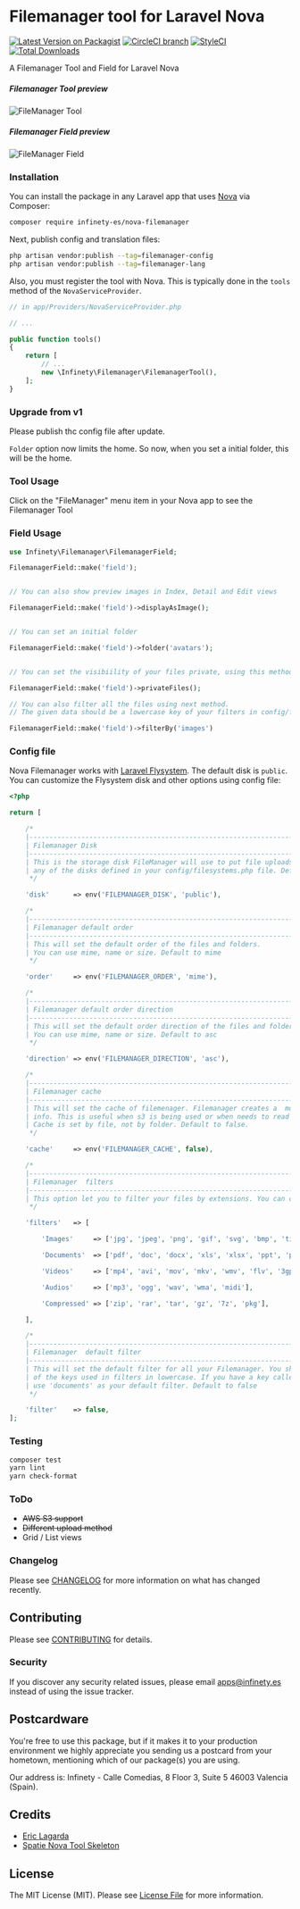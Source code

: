 # Filemanager tool for Laravel Nova

[![Latest Version on Packagist](https://img.shields.io/packagist/v/infinety-es/nova-filemanager.svg?style=flat-square)](https://packagist.org/packages/infinety-es/nova-filemanager)
[![CircleCI branch](https://circleci.com/gh/InfinetyEs/Nova-Filemanager.svg?style=shield&circle-token=85960312b6610a79d7d720227c75e440f419323d)](https://circleci.com/gh/InfinetyES/Nova-Filemanager)
[![StyleCI](https://github.styleci.io/repos/146585053/shield?branch=master)](https://github.styleci.io/repos/146585053)
[![Total Downloads](https://img.shields.io/packagist/dt/infinety-es/nova-filemanager.svg?style=flat-square)](https://packagist.org/packages/infinety-es/nova-filemanager)

A Filemanager Tool and Field for Laravel Nova

##### Filemanager Tool preview

![FileManager Tool](https://user-images.githubusercontent.com/42798230/44862985-d3d57b80-ac73-11e8-9169-2e76a3584ea4.gif)

##### Filemanager Field preview

![FileManager Field](https://user-images.githubusercontent.com/42798230/44864362-5f9cd700-ac77-11e8-9e0f-330d18a81598.gif)


### Installation

You can install the package in any Laravel app that uses [Nova](https://nova.laravel.com) via Composer:

```bash
composer require infinety-es/nova-filemanager
```

Next, publish config and translation files: 

```bash
php artisan vendor:publish --tag=filemanager-config
php artisan vendor:publish --tag=filemanager-lang
```

Also, you must register the tool with Nova. This is typically done in the `tools` method of the `NovaServiceProvider`.

```php
// in app/Providers/NovaServiceProvider.php

// ...

public function tools()
{
    return [
        // ...
        new \Infinety\Filemanager\FilemanagerTool(),
    ];
}
```

### Upgrade from v1

Please publish thc config file after update.

`Folder` option now limits the home. So now, when you set a initial folder, this will be the home. 

### Tool Usage

Click on the "FileManager" menu item in your Nova app to see the Filemanager Tool


### Field Usage

```php
use Infinety\Filemanager\FilemanagerField;

FilemanagerField::make('field');


// You can also show preview images in Index, Detail and Edit views

FilemanagerField::make('field')->displayAsImage();


// You can set an initial folder

FilemanagerField::make('field')->folder('avatars');


// You can set the visibiility of your files private, using this method

FilemanagerField::make('field')->privateFiles();

// You can also filter all the files using next method. 
// The given data should be a lowercase key of your filters in config/filemanager.php 

FilemanagerField::make('field')->filterBy('images')

```


### Config file

Nova Filemanager works with [Laravel Flysystem](https://github.com/GrahamCampbell/Laravel-Flysystem). The default disk is `public`. You can customize the Flysystem disk and other options using config file:

```php
<?php

return [

    /*
    |--------------------------------------------------------------------------
    | Filemanager Disk
    |--------------------------------------------------------------------------
    | This is the storage disk FileManager will use to put file uploads, you can use
    | any of the disks defined in your config/filesystems.php file. Default to public.
     */

    'disk'      => env('FILEMANAGER_DISK', 'public'),

    /*
    |--------------------------------------------------------------------------
    | Filemanager default order
    |--------------------------------------------------------------------------
    | This will set the default order of the files and folders.
    | You can use mime, name or size. Default to mime
     */

    'order'     => env('FILEMANAGER_ORDER', 'mime'),

    /*
    |--------------------------------------------------------------------------
    | Filemanager default order direction
    |--------------------------------------------------------------------------
    | This will set the default order direction of the files and folders.
    | You can use mime, name or size. Default to asc
     */

    'direction' => env('FILEMANAGER_DIRECTION', 'asc'),

    /*
    |--------------------------------------------------------------------------
    | Filemanager cache
    |--------------------------------------------------------------------------
    | This will set the cache of filemenager. Filemanager creates a  md5 using file
    | info. This is useful when s3 is being used or when needs to read a lot of files.
    | Cache is set by file, not by folder. Default to false.
     */

    'cache'     => env('FILEMANAGER_CACHE', false),

    /*
    |--------------------------------------------------------------------------
    | Filemanager  filters
    |--------------------------------------------------------------------------
    | This option let you to filter your files by extensions. You can create|modify|delete as you want.
     */

    'filters'   => [

        'Images'     => ['jpg', 'jpeg', 'png', 'gif', 'svg', 'bmp', 'tiff'],

        'Documents'  => ['pdf', 'doc', 'docx', 'xls', 'xlsx', 'ppt', 'pps', 'pptx', 'odt', 'rtf', 'md', 'txt'],

        'Videos'     => ['mp4', 'avi', 'mov', 'mkv', 'wmv', 'flv', '3gp', 'h264'],

        'Audios'     => ['mp3', 'ogg', 'wav', 'wma', 'midi'],

        'Compressed' => ['zip', 'rar', 'tar', 'gz', '7z', 'pkg'],

    ],

    /*
    |--------------------------------------------------------------------------
    | Filemanager  default filter
    |--------------------------------------------------------------------------
    | This will set the default filter for all your Filemanager. You shoulw use one
    | of the keys used in filters in lowercase. If you have a key called Documents,
    | use 'documents' as your default filter. Default to false
     */

    'filter'    => false,
];

```

### Testing

``` bash
composer test
yarn lint
yarn check-format
```

### ToDo

* ~~AWS S3 support~~
* ~~Different upload method~~
* Grid / List views

### Changelog

Please see [CHANGELOG](CHANGELOG.md) for more information on what has changed recently.

## Contributing

Please see [CONTRIBUTING](CONTRIBUTING.md) for details.

### Security

If you discover any security related issues, please email apps@infinety.es instead of using the issue tracker.

## Postcardware

You're free to use this package, but if it makes it to your production environment we highly appreciate you sending us a postcard from your hometown, mentioning which of our package(s) you are using.

Our address is: Infinety - Calle Comedias, 8 Floor 3, Suite 5 46003 Valencia (Spain).

## Credits

- [Eric Lagarda](https://github.com/Krato)
- [Spatie Nova Tool Skeleton](https://github.com/spatie/skeleton-nova-tool)

## License

The MIT License (MIT). Please see [License File](LICENSE.md) for more information.
